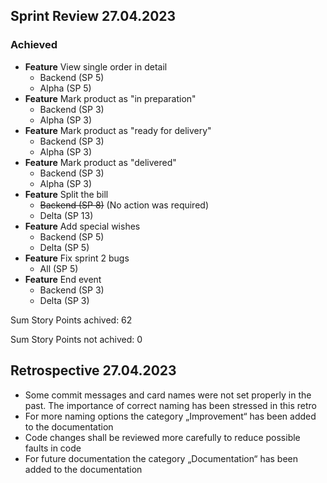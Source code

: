 ## Sprint Review 27.04.2023

### Achieved

- **Feature** View single order in detail <br />
  - Backend (SP 5)
  - Alpha (SP 5)
- **Feature** Mark product as "in preparation" <br />
  - Backend (SP 3)
  - Alpha (SP 3)
- **Feature** Mark product as "ready for delivery" <br />
  - Backend (SP 3)
  - Alpha (SP 3)
- **Feature** Mark product as "delivered" <br />
  - Backend (SP 3)
  - Alpha (SP 3)
- **Feature** Split the bill <br />
  - ~~Backend (SP 8)~~ (No action was required)
  - Delta (SP 13)
- **Feature** Add special wishes <br />
  - Backend (SP 5)
  - Delta (SP 5)
- **Feature** Fix sprint 2 bugs <br />
  - All (SP 5)
- **Feature** End event <br />
  - Backend (SP 3)
  - Delta (SP 3) <br />


Sum Story Points achived: 62

Sum Story Points not achived: 0

## Retrospective 27.04.2023

- Some commit messages and card names were not set properly in the past. The importance of correct naming has been stressed in this retro
- For more naming options the category „Improvement“ has been added to the documentation
- Code changes shall be reviewed more carefully to reduce possible faults in code
- For future documentation the category „Documentation“ has been added to the documentation
